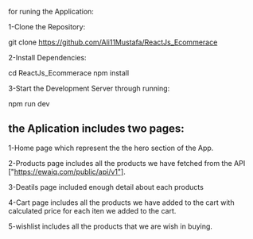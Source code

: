 for runing the Application:

1-Clone the Repository:

git clone https://github.com/Ali11Mustafa/ReactJs_Ecommerace

2-Install Dependencies:

cd ReactJs_Ecommerace
npm install

3-Start the Development Server through running:

npm run dev

## the Aplication includes two pages:

1-Home page which represent the the hero section of the App.

2-Products page includes all the products we have fetched from the API ["https://ewaiq.com/public/api/v1"].

3-Deatils page included enough detail about each products

4-Cart page includes all the products we have added to the cart with calculated price for each iten we added to the cart.

5-wishlist includes all the products that we are wish in buying.
